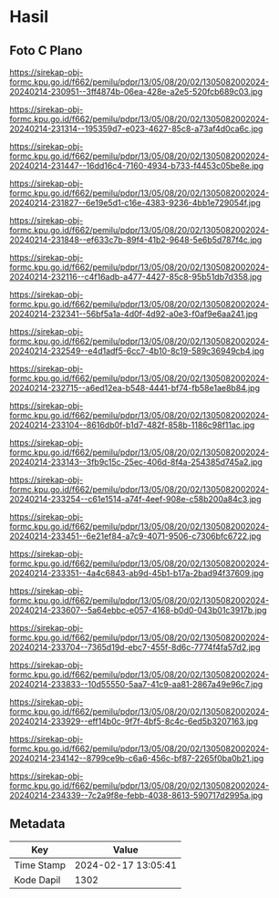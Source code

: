 # Hasil

## Foto C Plano

https://sirekap-obj-formc.kpu.go.id/f662/pemilu/pdpr/13/05/08/20/02/1305082002024-20240214-230951--3ff4874b-06ea-428e-a2e5-520fcb689c03.jpg

https://sirekap-obj-formc.kpu.go.id/f662/pemilu/pdpr/13/05/08/20/02/1305082002024-20240214-231314--195359d7-e023-4627-85c8-a73af4d0ca6c.jpg

https://sirekap-obj-formc.kpu.go.id/f662/pemilu/pdpr/13/05/08/20/02/1305082002024-20240214-231447--16dd16c4-7160-4934-b733-f4453c05be8e.jpg

https://sirekap-obj-formc.kpu.go.id/f662/pemilu/pdpr/13/05/08/20/02/1305082002024-20240214-231827--6e19e5d1-c16e-4383-9236-4bb1e729054f.jpg

https://sirekap-obj-formc.kpu.go.id/f662/pemilu/pdpr/13/05/08/20/02/1305082002024-20240214-231848--ef633c7b-89f4-41b2-9648-5e6b5d787f4c.jpg

https://sirekap-obj-formc.kpu.go.id/f662/pemilu/pdpr/13/05/08/20/02/1305082002024-20240214-232116--c4f16adb-a477-4427-85c8-95b51db7d358.jpg

https://sirekap-obj-formc.kpu.go.id/f662/pemilu/pdpr/13/05/08/20/02/1305082002024-20240214-232341--56bf5a1a-4d0f-4d92-a0e3-f0af9e6aa241.jpg

https://sirekap-obj-formc.kpu.go.id/f662/pemilu/pdpr/13/05/08/20/02/1305082002024-20240214-232549--e4d1adf5-6cc7-4b10-8c19-589c36949cb4.jpg

https://sirekap-obj-formc.kpu.go.id/f662/pemilu/pdpr/13/05/08/20/02/1305082002024-20240214-232715--a6ed12ea-b548-4441-bf74-fb58e1ae8b84.jpg

https://sirekap-obj-formc.kpu.go.id/f662/pemilu/pdpr/13/05/08/20/02/1305082002024-20240214-233104--8616db0f-b1d7-482f-858b-1186c98f11ac.jpg

https://sirekap-obj-formc.kpu.go.id/f662/pemilu/pdpr/13/05/08/20/02/1305082002024-20240214-233143--3fb9c15c-25ec-406d-8f4a-254385d745a2.jpg

https://sirekap-obj-formc.kpu.go.id/f662/pemilu/pdpr/13/05/08/20/02/1305082002024-20240214-233254--c61e1514-a74f-4eef-908e-c58b200a84c3.jpg

https://sirekap-obj-formc.kpu.go.id/f662/pemilu/pdpr/13/05/08/20/02/1305082002024-20240214-233451--6e21ef84-a7c9-4071-9506-c7306bfc6722.jpg

https://sirekap-obj-formc.kpu.go.id/f662/pemilu/pdpr/13/05/08/20/02/1305082002024-20240214-233351--4a4c6843-ab9d-45b1-b17a-2bad94f37609.jpg

https://sirekap-obj-formc.kpu.go.id/f662/pemilu/pdpr/13/05/08/20/02/1305082002024-20240214-233607--5a64ebbc-e057-4168-b0d0-043b01c3917b.jpg

https://sirekap-obj-formc.kpu.go.id/f662/pemilu/pdpr/13/05/08/20/02/1305082002024-20240214-233704--7365d19d-ebc7-455f-8d6c-7774f4fa57d2.jpg

https://sirekap-obj-formc.kpu.go.id/f662/pemilu/pdpr/13/05/08/20/02/1305082002024-20240214-233833--10d55550-5aa7-41c9-aa81-2867a49e96c7.jpg

https://sirekap-obj-formc.kpu.go.id/f662/pemilu/pdpr/13/05/08/20/02/1305082002024-20240214-233929--eff14b0c-9f7f-4bf5-8c4c-6ed5b3207163.jpg

https://sirekap-obj-formc.kpu.go.id/f662/pemilu/pdpr/13/05/08/20/02/1305082002024-20240214-234142--8799ce9b-c6a6-456c-bf87-2265f0ba0b21.jpg

https://sirekap-obj-formc.kpu.go.id/f662/pemilu/pdpr/13/05/08/20/02/1305082002024-20240214-234339--7c2a9f8e-febb-4038-8613-590717d2995a.jpg


## Metadata

| Key        | Value               |
| ---------- | ------------------- |
| Time Stamp | 2024-02-17 13:05:41 |
| Kode Dapil | 1302                |



